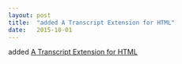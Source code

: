```yaml
---
layout: post
title:  "added A Transcript Extension for HTML"
date:   2015-10-01
---
```


added [A Transcript Extension for HTML](/spec/html-transcript-src)


